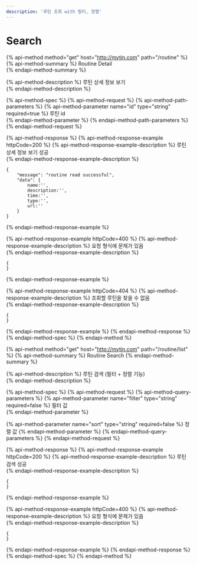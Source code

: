 ```yaml
---
description: '루틴 조회 with 필터, 정렬'
---
```


# Search

{% api-method method="get" host="http://mytin.com" path="/routine" %}
{% api-method-summary %}
Routine Detail  
{% endapi-method-summary %}

{% api-method-description %}
  루틴 상세 정보 보기    
{% endapi-method-description %}

{% api-method-spec %}
{% api-method-request %}
{% api-method-path-parameters %}
{% api-method-parameter name="id" type="string" required=true %}
 루틴 id  
{% endapi-method-parameter %}
{% endapi-method-path-parameters %}
{% endapi-method-request %}

{% api-method-response %}
{% api-method-response-example httpCode=200 %}
{% api-method-response-example-description %}
  루틴 상세 정보 보기 성공  
{% endapi-method-response-example-description %}

```
{
    "message": "routine read successful",
    "data": {
        name:'',
        description:'',
        time:'',
        type:'',
        url:''
    }
}
```
{% endapi-method-response-example %}

{% api-method-response-example httpCode=400 %}
{% api-method-response-example-description %}
  요청 형식에 문제가 있음  
{% endapi-method-response-example-description %}

```
{
}
```
{% endapi-method-response-example %}

{% api-method-response-example httpCode=404 %}
{% api-method-response-example-description %}
 조회할 루틴을 찾을 수 없음  
{% endapi-method-response-example-description %}

```
{
}
```
{% endapi-method-response-example %}
{% endapi-method-response %}
{% endapi-method-spec %}
{% endapi-method %}



{% api-method method="get" host="http://mytin.com" path="/routine/list" %}
{% api-method-summary %}
Routine Search
{% endapi-method-summary %}

{% api-method-description %}
  루틴 검색 \(필터 + 정렬 기능\)  
{% endapi-method-description %}

{% api-method-spec %}
{% api-method-request %}
{% api-method-query-parameters %}
{% api-method-parameter name="filter" type="string" required=false %}
 필터 값  
{% endapi-method-parameter %}

{% api-method-parameter name="sort" type="string" required=false %}
 정렬 값 
{% endapi-method-parameter %}
{% endapi-method-query-parameters %}
{% endapi-method-request %}

{% api-method-response %}
{% api-method-response-example httpCode=200 %}
{% api-method-response-example-description %}
 루틴 검색 성공  
{% endapi-method-response-example-description %}

```
{
}
```
{% endapi-method-response-example %}

{% api-method-response-example httpCode=400 %}
{% api-method-response-example-description %}
 요청 형식에 문제가 있음  
{% endapi-method-response-example-description %}

```
{
}
```
{% endapi-method-response-example %}
{% endapi-method-response %}
{% endapi-method-spec %}
{% endapi-method %}

